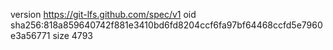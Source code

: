 version https://git-lfs.github.com/spec/v1
oid sha256:818a859640742f881e3410bd6fd8204ccf6fa97bf64468ccfd5e7960e3a56771
size 4793
